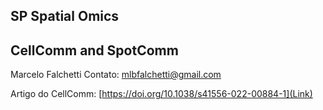## SP Spatial Omics 

## CellComm and SpotComm

Marcelo Falchetti
Contato: mlbfalchetti@gmail.com

Artigo do CellComm: [https://doi.org/10.1038/s41556-022-00884-1](Link)
